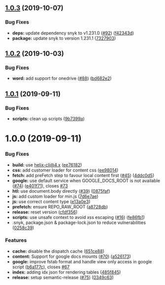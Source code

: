 ## [1.0.3](https://github.com/adobe/helix-pages/compare/v1.0.2...v1.0.3) (2019-10-07)


### Bug Fixes

* **deps:** update dependency snyk to v1.231.0 ([#92](https://github.com/adobe/helix-pages/issues/92)) ([f42343d](https://github.com/adobe/helix-pages/commit/f42343d))
* **package:** update snyk to version 1.231.1 ([7327903](https://github.com/adobe/helix-pages/commit/7327903))

## [1.0.2](https://github.com/adobe/helix-pages/compare/v1.0.1...v1.0.2) (2019-10-03)


### Bug Fixes

* **word:** add support for onedrive ([#88](https://github.com/adobe/helix-pages/issues/88)) ([bd682e2](https://github.com/adobe/helix-pages/commit/bd682e2))

## [1.0.1](https://github.com/adobe/helix-pages/compare/v1.0.0...v1.0.1) (2019-09-11)


### Bug Fixes

* **scripts:** clean up scripts ([9b7399a](https://github.com/adobe/helix-pages/commit/9b7399a))

# 1.0.0 (2019-09-11)


### Bug Fixes

* **build:** use helix-cli@4.x ([ee76182](https://github.com/adobe/helix-pages/commit/ee76182))
* **css:** add customer loader for content css ([ee98014](https://github.com/adobe/helix-pages/commit/ee98014))
* **fetch:** add preFetch step to favour local content first ([#45](https://github.com/adobe/helix-pages/issues/45)) ([4ddc0d5](https://github.com/adobe/helix-pages/commit/4ddc0d5))
* **google:** use default service when GOOGLE_DOCS_ROOT is not available ([#74](https://github.com/adobe/helix-pages/issues/74)) ([e401f71](https://github.com/adobe/helix-pages/commit/e401f71)), closes [#73](https://github.com/adobe/helix-pages/issues/73)
* **htl:** use document.body directly ([#39](https://github.com/adobe/helix-pages/issues/39)) ([0875faf](https://github.com/adobe/helix-pages/commit/0875faf))
* **js:** add custom loader for min.js ([7d6e7ae](https://github.com/adobe/helix-pages/commit/7d6e7ae))
* **js:** use correct content type ([e13a0e3](https://github.com/adobe/helix-pages/commit/e13a0e3))
* **prefetch:** ensure REPO_RAW_ROOT ([a8728db](https://github.com/adobe/helix-pages/commit/a8728db))
* **release:** reset version ([cfdf356](https://github.com/adobe/helix-pages/commit/cfdf356))
* **scripts:** use unsafe context to avoid xss escaping ([#16](https://github.com/adobe/helix-pages/issues/16)) ([fe86fb1](https://github.com/adobe/helix-pages/commit/fe86fb1))
* .snyk, package.json & package-lock.json to reduce vulnerabilities ([0258c39](https://github.com/adobe/helix-pages/commit/0258c39))


### Features

* **cache:** disable the dispatch cache ([651ce88](https://github.com/adobe/helix-pages/commit/651ce88))
* **content:** Support for google docs mounts ([#70](https://github.com/adobe/helix-pages/issues/70)) ([a526173](https://github.com/adobe/helix-pages/commit/a526173))
* **google:** improve fstab format and handle view only access in google script ([b6a177c](https://github.com/adobe/helix-pages/commit/b6a177c)), closes [#67](https://github.com/adobe/helix-pages/issues/67)
* **index:** adding idx json for rendering tables ([485f845](https://github.com/adobe/helix-pages/commit/485f845))
* **release:** setup semantic-release ([#75](https://github.com/adobe/helix-pages/issues/75)) ([0349c63](https://github.com/adobe/helix-pages/commit/0349c63))
